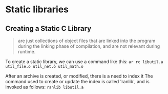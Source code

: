 # Static libraries

## Creating a Static C Library
 > are just collections of object files that are linked into the program during the linking phase of compilation, and are not relevant during runtime.

To create a static library, we can use a command like this:
`ar rc libutil.a util_file.o util_net.o util_math.o`

After an archive is created, or modified, there is a need to index it
The command used to create or update the index is called 'ranlib', and is invoked as follows:
```ranlib libutil.a```

